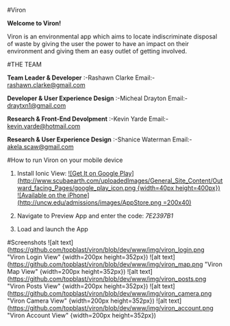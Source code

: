 #Viron

__Welcome to Viron!__

Viron is an environmental app which aims to locate indiscriminate disposal of waste by giving the user the power to have an impact on their environment and giving them an easy outlet of getting involved.

#THE TEAM

__Team Leader & Developer__                       :-Rashawn Clarke
                                                  Email:- rashawn.clarke@gmail.com

__Developer & User Experience Design__            :-Micheal Drayton
                                                  Email:- draytxn1@gmail.com

__Research & Front-End Devolpment__               :-Kevin Yarde
                                                  Email:- kevin.yarde@hotmail.com

__Research & User Experience Design__             :-Shanice Waterman
                                                  Email:- akela.scaw@gmail.com

#How to run Viron on your mobile device
1. Install Ionic View:
[![Get It on Google Play](http://www.scubaearth.com/uploadedImages/General_Site_Content/Outward_facing_Pages/google_play_icon.png {width=40px height=400px})](https://play.google.com/store/apps/details?id=com.ionic.viewapp&hl=en)
[![Available on the iPhone](http://uncw.edu/admissions/images/AppStore.png =200x40)](https://itunes.apple.com/us/app/ionic-view/id849930087?ls=1&mt=8)

2. Navigate to Preview App and enter the code: *7E2397B1*

3. Load and launch the App

#Screenshots
![alt text](https://github.com/topblast/viron/blob/dev/www/img/viron_login.png "Viron Login View" {width=200px height=352px})
![alt text](https://github.com/topblast/viron/blob/dev/www/img/viron_map.png "Viron Map View" {width=200px height=352px})
![alt text](https://github.com/topblast/viron/blob/dev/www/img/viron_posts.png "Viron Posts View" {width=200px height=352px})
![alt text](https://github.com/topblast/viron/blob/dev/www/img/viron_camera.png "Viron Camera View" {width=200px height=352px})
![alt text](https://github.com/topblast/viron/blob/dev/www/img/viron_account.png "Viron Account View" {width=200px height=352px})